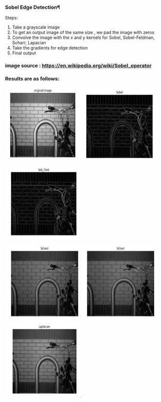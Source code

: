 ### Sobel Edge Detection¶
Steps:

1. Take a grayscale image
2. To get an output image of the same size , we pad the image with zeros
3. Convolve the image with the x and y kernels for Sobel, Sobel-Feldman, Scharr, Lapacian
4. Take the gradients for edge detection 
5. Final output

### image source : https://en.wikipedia.org/wiki/Sobel_operator

### Results are as follows:

<img src="https://github.com/sharmasapna/Edge_detection_in_images/blob/master/images/original_image.png" width="250" height="250"><img src="https://github.com/sharmasapna/Edge_detection_in_images/blob/master/images/Sobel_kernel.png" width="250" height="250"><img src="https://github.com/sharmasapna/Edge_detection_in_images/blob/master/images/Sobel_Fledman_kernel.png" width="250" height="250">

<img src="https://github.com/sharmasapna/Edge_detection_in_images/blob/master/images/Scharr_kernel.png" width="250" height="250"><img src="https://github.com/sharmasapna/Edge_detection_in_images/blob/master/images/Scharr_kernel.png" width="250" height="250"><img src="https://github.com/sharmasapna/Edge_detection_in_images/blob/master/images/Lapacian_kernel.png" width="250" height="250">


